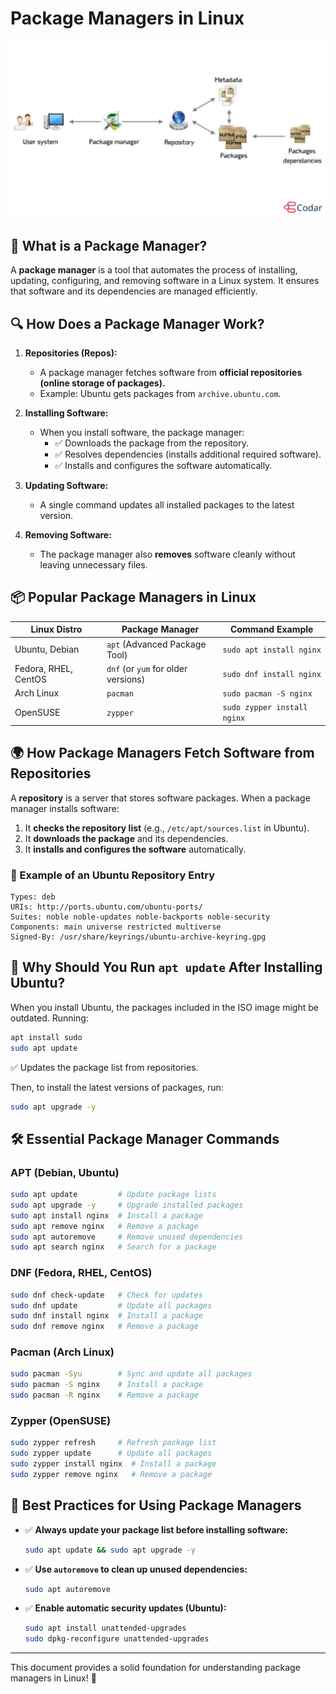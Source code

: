 # Package Managers in Linux

![Package Manager](../resources/images/package-manager.png)

## 📌 What is a Package Manager?
A **package manager** is a tool that automates the process of installing, updating, configuring, and removing software in a Linux system. It ensures that software and its dependencies are managed efficiently.

## 🔍 How Does a Package Manager Work?
1. **Repositories (Repos):**
   - A package manager fetches software from **official repositories (online storage of packages).**
   - Example: Ubuntu gets packages from `archive.ubuntu.com`.

2. **Installing Software:**
   - When you install software, the package manager:
     - ✅ Downloads the package from the repository.
     - ✅ Resolves dependencies (installs additional required software).
     - ✅ Installs and configures the software automatically.

3. **Updating Software:**
   - A single command updates all installed packages to the latest version.

4. **Removing Software:**
   - The package manager also **removes** software cleanly without leaving unnecessary files.

## 📦 Popular Package Managers in Linux
| Linux Distro   | Package Manager | Command Example |
|---------------|----------------|----------------|
| Ubuntu, Debian | `apt` (Advanced Package Tool) | `sudo apt install nginx` |
| Fedora, RHEL, CentOS | `dnf` (or `yum` for older versions) | `sudo dnf install nginx` |
| Arch Linux | `pacman` | `sudo pacman -S nginx` |
| OpenSUSE | `zypper` | `sudo zypper install nginx` |

## 🌍 How Package Managers Fetch Software from Repositories
A **repository** is a server that stores software packages. When a package manager installs software:

1. It **checks the repository list** (e.g., `/etc/apt/sources.list` in Ubuntu).
2. It **downloads the package** and its dependencies.
3. It **installs and configures the software** automatically.

### 📁 Example of an Ubuntu Repository Entry
```plaintext
Types: deb
URIs: http://ports.ubuntu.com/ubuntu-ports/
Suites: noble noble-updates noble-backports noble-security
Components: main universe restricted multiverse
Signed-By: /usr/share/keyrings/ubuntu-archive-keyring.gpg
```

## 🔄 Why Should You Run `apt update` After Installing Ubuntu?
When you install Ubuntu, the packages included in the ISO image might be outdated. Running:
```bash
apt install sudo
sudo apt update
```
✅ Updates the package list from repositories.

Then, to install the latest versions of packages, run:
```bash
sudo apt upgrade -y
```

## 🛠 Essential Package Manager Commands
### **APT (Debian, Ubuntu)**
```bash
sudo apt update         # Update package lists
sudo apt upgrade -y     # Upgrade installed packages
sudo apt install nginx  # Install a package
sudo apt remove nginx   # Remove a package
sudo apt autoremove     # Remove unused dependencies
sudo apt search nginx   # Search for a package
```

### **DNF (Fedora, RHEL, CentOS)**
```bash
sudo dnf check-update   # Check for updates
sudo dnf update         # Update all packages
sudo dnf install nginx  # Install a package
sudo dnf remove nginx   # Remove a package
```

### **Pacman (Arch Linux)**
```bash
sudo pacman -Syu        # Sync and update all packages
sudo pacman -S nginx    # Install a package
sudo pacman -R nginx    # Remove a package
```

### **Zypper (OpenSUSE)**
```bash
sudo zypper refresh     # Refresh package list
sudo zypper update      # Update all packages
sudo zypper install nginx  # Install a package
sudo zypper remove nginx   # Remove a package
```

## 🚀 Best Practices for Using Package Managers
- ✅ **Always update your package list before installing software:**
  ```bash
  sudo apt update && sudo apt upgrade -y
  ```
- ✅ **Use `autoremove` to clean up unused dependencies:**
  ```bash
  sudo apt autoremove
  ```
- ✅ **Enable automatic security updates (Ubuntu):**
  ```bash
  sudo apt install unattended-upgrades
  sudo dpkg-reconfigure unattended-upgrades
  ```

---
This document provides a solid foundation for understanding package managers in Linux! 🚀